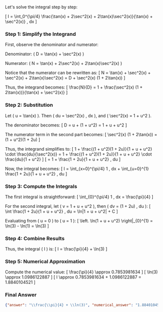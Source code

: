 Let's solve the integral step by step:

\[
I = \int_0^{\pi/4} \frac{\tan(x) + 2\sec^2(x) + 2\tan(x)\sec^2(x)}{\tan(x) + \sec^2(x)} \, dx
\]

### Step 1: Simplify the Integrand
First, observe the denominator and numerator:

Denominator: \( D = \tan(x) + \sec^2(x) \)

Numerator: \( N = \tan(x) + 2\sec^2(x) + 2\tan(x)\sec^2(x) \)

Notice that the numerator can be rewritten as:
\[
N = \tan(x) + \sec^2(x) + \sec^2(x) + 2\tan(x)\sec^2(x) = D + \sec^2(x) (1 + 2\tan(x))
\]

Thus, the integrand becomes:
\[
\frac{N}{D} = 1 + \frac{\sec^2(x) (1 + 2\tan(x))}{\tan(x) + \sec^2(x)}
\]

### Step 2: Substitution
Let \( u = \tan(x) \). Then \( du = \sec^2(x) \, dx \), and \( \sec^2(x) = 1 + u^2 \).

The denominator becomes:
\[
D = u + (1 + u^2) = 1 + u + u^2
\]

The numerator term in the second part becomes:
\[
\sec^2(x) (1 + 2\tan(x)) = (1 + u^2)(1 + 2u)
\]

Thus, the integrand simplifies to:
\[
1 + \frac{(1 + u^2)(1 + 2u)}{1 + u + u^2} \cdot \frac{du}{\sec^2(x)} = 1 + \frac{(1 + u^2)(1 + 2u)}{1 + u + u^2} \cdot \frac{du}{1 + u^2}
\]
\[
= 1 + \frac{1 + 2u}{1 + u + u^2} \, du
\]

Now, the integral becomes:
\[
I = \int_{x=0}^{\pi/4} 1 \, dx + \int_{u=0}^{1} \frac{1 + 2u}{1 + u + u^2} \, du
\]

### Step 3: Compute the Integrals
The first integral is straightforward:
\[
\int_{0}^{\pi/4} 1 \, dx = \frac{\pi}{4}
\]

For the second integral, let \( v = 1 + u + u^2 \), then \( dv = (1 + 2u) \, du \):
\[
\int \frac{1 + 2u}{1 + u + u^2} \, du = \ln|1 + u + u^2| + C
\]

Evaluating from \( u = 0 \) to \( u = 1 \):
\[
\left. \ln(1 + u + u^2) \right|_{0}^{1} = \ln(3) - \ln(1) = \ln(3)
\]

### Step 4: Combine Results
Thus, the integral \( I \) is:
\[
I = \frac{\pi}{4} + \ln(3)
\]

### Step 5: Numerical Approximation
Compute the numerical value:
\[
\frac{\pi}{4} \approx 0.7853981634
\]
\[
\ln(3) \approx 1.0986122887
\]
\[
I \approx 0.7853981634 + 1.0986122887 = 1.8840104521
\]

### Final Answer
```json
{"answer": "\\frac{\\pi}{4} + \\ln(3)", "numerical_answer": "1.8840104521"}
```